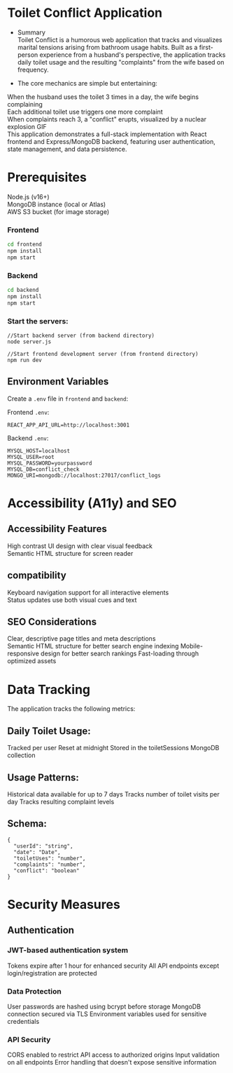 
# Toilet Conflict Application
- Summary  
Toilet Conflict is a humorous web application that tracks and visualizes marital tensions arising from bathroom usage habits. Built as a first-person experience from a husband's perspective, the application tracks daily toilet usage and the resulting "complaints" from the wife based on frequency.  

- The core mechanics are simple but entertaining:  

When the husband uses the toilet 3 times in a day, the wife begins complaining  
Each additional toilet use triggers one more complaint  
When complaints reach 3, a "conflict" erupts, visualized by a nuclear explosion GIF  
This application demonstrates a full-stack   implementation with React frontend and Express/MongoDB backend, featuring user authentication, state management, and data persistence.  


# Prerequisites  

Node.js (v16+)  
MongoDB instance (local or Atlas)  
AWS S3 bucket (for image storage)  

### Frontend
```sh
cd frontend
npm install
npm start
```

### Backend
```sh
cd backend
npm install
npm start
```

### Start the servers:
```
//Start backend server (from backend directory)
node server.js

//Start frontend development server (from frontend directory)
npm run dev
```


## Environment Variables

Create a `.env` file in `frontend` and `backend`:  

Frontend `.env`:  
```
REACT_APP_API_URL=http://localhost:3001
```

Backend `.env`:
```
MYSQL_HOST=localhost
MYSQL_USER=root
MYSQL_PASSWORD=yourpassword
MYSQL_DB=conflict_check
MONGO_URI=mongodb://localhost:27017/conflict_logs
```
# Accessibility (A11y) and SEO
## Accessibility Features
High contrast UI design with clear visual feedback  
Semantic HTML structure for screen reader   
## compatibility
Keyboard navigation support for all interactive elements  
Status updates use both visual cues and text  
## SEO Considerations  
Clear, descriptive page titles and meta descriptions  
Semantic HTML structure for better search engine indexing
Mobile-responsive design for better search rankings
Fast-loading through optimized assets

# Data Tracking
The application tracks the following metrics:

## Daily Toilet Usage:
Tracked per user
Reset at midnight
Stored in the toiletSessions MongoDB collection

## Usage Patterns:
Historical data available for up to 7 days
Tracks number of toilet visits per day
Tracks resulting complaint levels

## Schema:
```
{
  "userId": "string",
  "date": "Date",
  "toiletUses": "number",
  "complaints": "number",
  "conflict": "boolean"
}
```

# Security Measures

## Authentication
### JWT-based authentication system
Tokens expire after 1 hour for enhanced security
All API endpoints except login/registration are protected

### Data Protection
User passwords are hashed using bcrypt before storage
MongoDB connection secured via TLS
Environment variables used for sensitive credentials

### API Security
CORS enabled to restrict API access to authorized origins
Input validation on all endpoints
Error handling that doesn't expose sensitive information